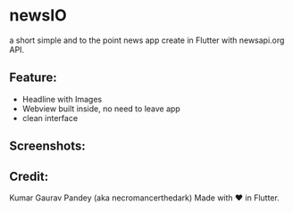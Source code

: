 # newsIO

a short simple and to the point news app create in Flutter with newsapi.org API.

## Feature:
 - Headline with Images
 - Webview built inside, no need to leave app
 - clean interface

## Screenshots:


## Credit:
Kumar Gaurav Pandey (aka necromancerthedark) 
Made with ❤ in Flutter.
